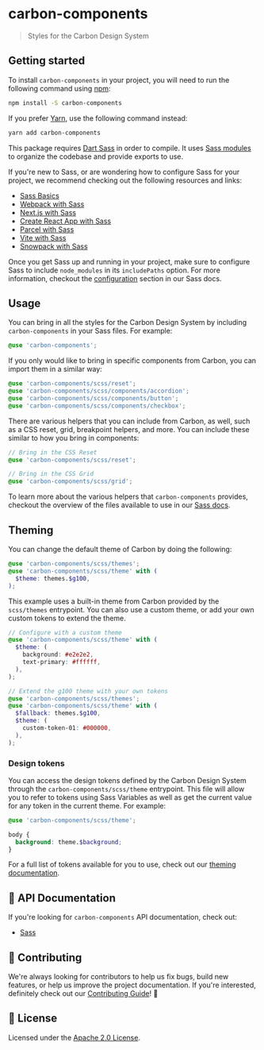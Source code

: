 # carbon-components

> Styles for the Carbon Design System

## Getting started

To install `carbon-components` in your project, you will need to run the
following command using [npm](https://www.npmjs.com/):

```bash
npm install -S carbon-components
```

If you prefer [Yarn](https://yarnpkg.com/en/), use the following command
instead:

```bash
yarn add carbon-components
```

This package requires [Dart Sass](http://npmjs.com/package/sass) in order to
compile. It uses
[Sass modules](https://css-tricks.com/introducing-sass-modules/) to organize the
codebase and provide exports to use.

If you're new to Sass, or are wondering how to configure Sass for your project,
we recommend checking out the following resources and links:

- [Sass Basics](https://sass-lang.com/guide)
- [Webpack with Sass](https://webpack.js.org/loaders/sass-loader/)
- [Next.js with Sass](https://nextjs.org/docs/basic-features/built-in-css-support#sass-support)
- [Create React App with Sass](https://create-react-app.dev/docs/adding-a-sass-stylesheet/)
- [Parcel with Sass](https://v2.parceljs.org/languages/sass/)
- [Vite with Sass](https://vitejs.dev/guide/features.html#css-pre-processors)
- [Snowpack with Sass](https://www.snowpack.dev/guides/sass/)

Once you get Sass up and running in your project, make sure to configure Sass to
include `node_modules` in its `includePaths` option. For more information,
checkout the [configuration](./docs/sass.md#configuration) section in our Sass
docs.

## Usage

You can bring in all the styles for the Carbon Design System by including
`carbon-components` in your Sass files. For example:

```scss
@use 'carbon-components';
```

If you only would like to bring in specific components from Carbon, you can
import them in a similar way:

```scss
@use 'carbon-components/scss/reset';
@use 'carbon-components/scss/components/accordion';
@use 'carbon-components/scss/components/button';
@use 'carbon-components/scss/components/checkbox';
```

There are various helpers that you can include from Carbon, as well, such as a
CSS reset, grid, breakpoint helpers, and more. You can include these similar to
how you bring in components:

```scss
// Bring in the CSS Reset
@use 'carbon-components/scss/reset';

// Bring in the CSS Grid
@use 'carbon-components/scss/grid';
```

To learn more about the various helpers that `carbon-components` provides,
checkout the overview of the files available to use in our
[Sass docs](./docs/sass.md#files).

## Theming

You can change the default theme of Carbon by doing the following:

```scss
@use 'carbon-components/scss/themes';
@use 'carbon-components/scss/theme' with (
  $theme: themes.$g100,
);
```

This example uses a built-in theme from Carbon provided by the `scss/themes`
entrypoint. You can also use a custom theme, or add your own custom tokens to
extend the theme.

```scss
// Configure with a custom theme
@use 'carbon-components/scss/theme' with (
  $theme: (
    background: #e2e2e2,
    text-primary: #ffffff,
  ),
);
```

```scss
// Extend the g100 theme with your own tokens
@use 'carbon-components/scss/themes';
@use 'carbon-components/scss/theme' with (
  $fallback: themes.$g100,
  $theme: (
    custom-token-01: #000000,
  ),
);
```

### Design tokens

You can access the design tokens defined by the Carbon Design System through the
`carbon-components/scss/theme` entrypoint. This file will allow you to refer to
tokens using Sass Variables as well as get the current value for any token in
the current theme. For example:

```scss
@use 'carbon-components/scss/theme';

body {
  background: theme.$background;
}
```

For a full list of tokens available for you to use, check out our
[theming documentation](../themes/docs/sass.md#tokens).

## 📖 API Documentation

If you're looking for `carbon-components` API documentation, check out:

- [Sass](../styles/docs/sass.md)

## 🙌 Contributing

We're always looking for contributors to help us fix bugs, build new features,
or help us improve the project documentation. If you're interested, definitely
check out our [Contributing Guide](/.github/CONTRIBUTING.md)! 👀

## 📝 License

Licensed under the [Apache 2.0 License](/LICENSE).
